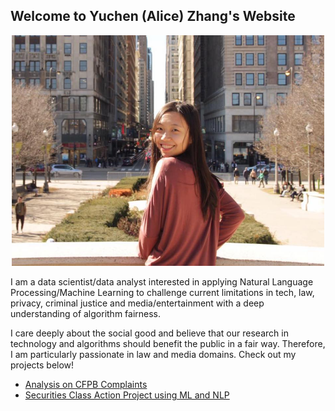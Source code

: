 ## Welcome to Yuchen (Alice) Zhang's Website

<p align="center">
  <img src="./images/profile-pic.jpg" class="inline" width="500"/>
</p>

I am a data scientist/data analyst interested in applying Natural Language Processing/Machine Learning to challenge current limitations in tech, law, privacy, criminal justice and media/entertainment with a deep understanding of algorithm fairness.

I care deeply about the social good and believe that our research in technology and algorithms should benefit the public in a fair way. Therefore, I am particularly passionate in law and media domains. Check out my projects below!

- [Analysis on CFPB Complaints](https://github.com/zycalice/cfpb-complaints)
- [Securities Class Action Project using ML and NLP](https://github.com/zycalice/class-action)
